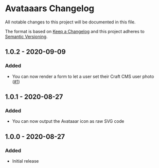 # Avataaars Changelog

All notable changes to this project will be documented in this file.

The format is based on [Keep a Changelog](http://keepachangelog.com/) and this project adheres to [Semantic Versioning](http://semver.org/).

## 1.0.2 - 2020-09-09
### Added
- You can now render a form to let a user set their Craft CMS user photo ([#1](https://github.com/remcoov/avataaars/issues/1))

## 1.0.1 - 2020-08-27
### Added
- You can now output the Avataaar icon as raw SVG code

## 1.0.0 - 2020-08-27
### Added
- Initial release
